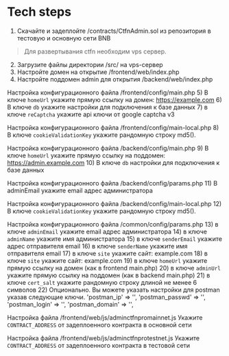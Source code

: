 # Tech steps

1) Скачайте и задеплойте /contracts/CtfnAdmin.sol из репозитория в тестовую и основную сети BNB

> Для развертывания ctfn необходим vps сервер.

2) Загрузите файлы директории /src/ на vps-сервер
3) Настройте домен на открытие /frontend/web/index.php
4) Настройте поддомен admin для открытия /backend/web/index.php

Настройка конфигурационного файла /frontend/config/main.php
5) В ключе `homeUrl` укажите прямую ссылку на домен: https://example.com
6) В ключе `db` укажите настройки для подключения к базе данных
7) в ключе `reCaptcha` укажите api ключи от google captcha v3 

Настройка конфигурационного файла /frontend/config/main-local.php
8) В ключе `cookieValidationKey` укажите рандомную строку md5().

Настройка конфигурационного файла /backend/config/main.php
9) В ключе `homeUrl` укажите прямую ссылку на поддомен: https://admin.example.com
10) В ключе `db` настройки для подключения к базе данных

Настройка конфигурационного файла /backend/config/params.php
11) В adminEmail укажите email адрес администратора

Настройка конфигурационного файла /backend/config/main-local.php
12) В ключе `cookieValidationKey` укажите рандомную строку md5().

Настройка конфигурационного файла /common/config/params.php
13) в ключе `adminEmail` укажите email адрес администратора
14) в ключе `adminName` укажите имя администратора
15) в ключе `senderEmail` укажите адрес отправителя email
16) в ключе `senderName` укажите имя отправителя email
17) в ключе `site` укажите сайт: example.com
18) в ключе `site` укажите сайт: example.com
19) в ключе `homeUrl` укажите прямую ссылку на домен (как в frontend main.php)
20) в ключе `adminUrl` укажите прямую ссылку на поддомен (как в backend main.php)
21) в ключе `cert_salt` укажите рандомную строку длиной не менее 6 символов
22) Опционально.  Вы можете указать настройки для postman указав следующие ключи.
'postman_ip' => '',
'postman_passwd' => '',
'postman_login' => '',
'postman_domain' => '',

Настройка файла /frontend/web/js/adminctfnpromainnet.js
Укажите `CONTRACT_ADDRESS` от задеплоенного контракта в основной сети

Настройка файла /frontend/web/js/adminctfnprotestnet.js
Укажите `CONTRACT_ADDRESS` от задеплоенного контракта в тестовой сети
